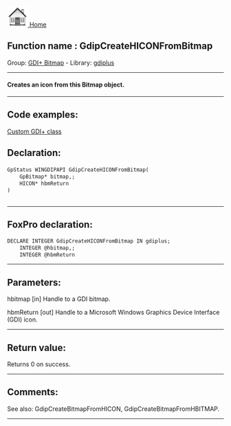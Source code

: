 [<img src="../../images/home.png"> Home ](https://github.com/VFPX/Win32API)  

## Function name : GdipCreateHICONFromBitmap
Group: [GDI+ Bitmap](../../functions_group.md#GDIplus_Bitmap)  -  Library: [gdiplus](../../libraries.md#gdiplus)  
***  


#### Creates an icon from this Bitmap object.
***  


## Code examples:
[Custom GDI+ class](../../samples/sample_450.md)  

## Declaration:
```foxpro  
GpStatus WINGDIPAPI GdipCreateHICONFromBitmap(
	GpBitmap* bitmap,;
	HICON* hbmReturn
)
  
```  
***  


## FoxPro declaration:
```foxpro  
DECLARE INTEGER GdipCreateHICONFromBitmap IN gdiplus;
	INTEGER @hbitmap,;
	INTEGER @hbmReturn  
```  
***  


## Parameters:
hbitmap
[in] Handle to a GDI bitmap. 

hbmReturn
[out] Handle to a Microsoft Windows Graphics Device Interface (GDI) icon.  
***  


## Return value:
Returns 0 on success.  
***  


## Comments:
See also: GdipCreateBitmapFromHICON, GdipCreateBitmapFromHBITMAP.  
  
***  

